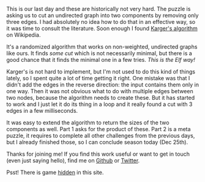 This is our last day and these are historically not very hard. The puzzle is asking us 
to cut an undirected graph into two components by removing only three edges. I had 
absolutely no idea how to do that in an effective way, so it was time to consult the 
literature. Soon enough I found [Karger's algorithm](https://en.wikipedia.org/wiki/Karger%27s_algorithm) 
on Wikipedia.

It's a randomized algorithm that works on non-weighted, undirected graphs like ours.
It finds _some cut_ which is not necessarily minimal, but there is a good chance 
that it finds the minimal one in a few tries. _This is the Elf way!_

Karger's is not hard to implement, but I'm not used to do this kind of things lately, 
so I spent quite a lot of time getting it right. One mistake was that I didn't 
add the edges in the reverse direction: the input contains them only in one way. Then it was not obvious what to do with multiple edges between two nodes, because the algorithm needs to create these.
But it has started to work and I just let it do its thing in a loop and it really 
found a cut with 3 edges in a few milliseconds.

It was easy to extend the algorithm to return the sizes of the two components as well. 
Part 1 asks for the product of these. Part 2 is a meta puzzle, it requires to complete 
all other challenges from the previous days, but I already finished those, so I can 
conclude season today (Dec 25th). 

Thanks for joining me! If you find this work useful or want to get in touch 
(even just saying hello), find me on [Github](https://github.com/encse) or 
[Twitter](https://twitter.com/encse).

Psst! There is game [hidden](game) in this site.
